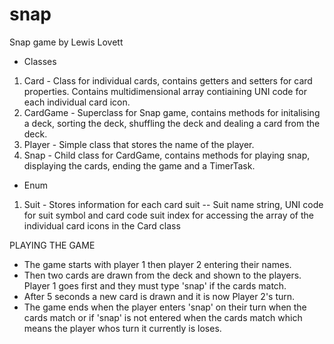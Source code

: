 # snap
Snap game by Lewis Lovett
- Classes
1. Card - Class for individual cards, contains getters and setters for card properties. Contains multidimensional array contiaining UNI code for each individual card icon.
2. CardGame - Superclass for Snap game, contains methods for initalising a deck, sorting the deck, shuffling the deck and dealing a card from the deck.
3. Player - Simple class that stores the name of the player.
4. Snap - Child class for CardGame, contains methods for playing snap, displaying the cards, ending the game and a TimerTask.
- Enum
1. Suit - Stores information for each card suit -- Suit name string, UNI code for suit symbol and card code suit index for accessing the array of the individual card icons in the Card class

PLAYING THE GAME
- The game starts with player 1 then player 2 entering their names.
- Then two cards are drawn from the deck and shown to the players. Player 1 goes first and they must type 'snap' if the cards match. 
- After 5 seconds a new card is drawn and it is now Player 2's turn.
- The game ends when the player enters 'snap' on their turn when the cards match or if 'snap' is not entered when the cards match which means the player whos turn it currently is loses.
